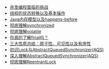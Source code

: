* [并发编程面临的挑战](1、并发编程面临的挑战/并发编程面临的挑战.md "并发编程面临的挑战")
* [线程的状态转换以及基本操作](2、线程的状态转换以及基本操作/线程的状态转换以及基本操作.md "线程的状态转换以及基本操作")
* [Java内存模型以及happens-before](3、Java内存模型以及happens-before/Java%E5%86%85%E5%AD%98%E6%A8%A1%E5%9E%8B%E4%BB%A5%E5%8F%8Ahappens-before.md "Java内存模型以及happens-before")
* [彻底理解synchronized](4、彻底理解synchronized/%E5%BD%BB%E5%BA%95%E7%90%86%E8%A7%A3synchronized.md "彻底理解synchronized")
* [彻底理解volatile](5、彻底理解volatile/%E5%BD%BB%E5%BA%95%E7%90%86%E8%A7%A3volatile.md "彻底理解volatile")
* [你真的了解final吗？](6、你真的了解final吗？/%E4%BD%A0%E7%9C%9F%E7%9A%84%E4%BA%86%E8%A7%A3final%E5%90%97%EF%BC%9F.md "你真的了解final吗？")
* [三大性质总结：原子性、可见性以及有序性](7、三大性质总结：原子性、可见性以及有序性/三大性质总结：原子性、可见性以及有序性 "三大性质总结：原子性、可见性以及有序性")
* [初识Lock与AbstractQueuedSynchronizer(AQS)](8、初识Lock与AbstractQueuedSynchronizer(AQS)/初识Lock与AbstractQueuedSynchronizer(AQS).md "初识Lock与AbstractQueuedSynchronizer(AQS)")
* [深入理解AbstractQueuedSynchronizer(AQS)](9、深入理解AbstractQueuedSynchronizer(AQS)/深入理解AbstractQueuedSynchronizer(AQS).md "深入理解AbstractQueuedSynchronizer(AQS)")
* [彻底理解ReentrantLock](10、彻底理解ReentrantLock/彻底理解ReentrantLock.md "彻底理解ReentrantLock")

